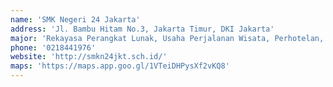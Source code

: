 ```yaml
---
name: 'SMK Negeri 24 Jakarta'
address: 'Jl. Bambu Hitam No.3, Jakarta Timur, DKI Jakarta'
major: 'Rekayasa Perangkat Lunak, Usaha Perjalanan Wisata, Perhotelan, Tata Boga, Tata Busana'
phone: '0218441976'
website: 'http://smkn24jkt.sch.id/'
maps: 'https://maps.app.goo.gl/1VTeiDHPysXf2vKQ8'
---
```

